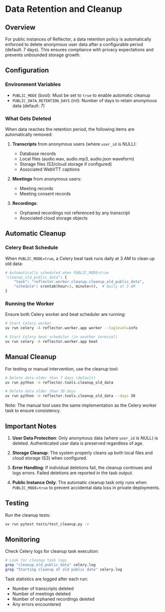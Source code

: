 # Data Retention and Cleanup

## Overview

For public instances of Reflector, a data retention policy is automatically enforced to delete anonymous user data after a configurable period (default: 7 days). This ensures compliance with privacy expectations and prevents unbounded storage growth.

## Configuration

### Environment Variables

- `PUBLIC_MODE` (bool): Must be set to `true` to enable automatic cleanup
- `PUBLIC_DATA_RETENTION_DAYS` (int): Number of days to retain anonymous data (default: 7)

### What Gets Deleted

When data reaches the retention period, the following items are automatically removed:

1. **Transcripts** from anonymous users (where `user_id` is NULL):
   - Database records
   - Local files (audio.wav, audio.mp3, audio.json waveform)
   - Storage files (S3/cloud storage if configured)
   - Associated WebVTT captions

2. **Meetings** from anonymous users:
   - Meeting records
   - Meeting consent records

3. **Recordings**:
   - Orphaned recordings not referenced by any transcript
   - Associated cloud storage objects

## Automatic Cleanup

### Celery Beat Schedule

When `PUBLIC_MODE=true`, a Celery beat task runs daily at 3 AM to clean up old data:

```python
# Automatically scheduled when PUBLIC_MODE=true
"cleanup_old_public_data": {
    "task": "reflector.worker.cleanup.cleanup_old_public_data",
    "schedule": crontab(hour=3, minute=0),  # Daily at 3 AM
}
```

### Running the Worker

Ensure both Celery worker and beat scheduler are running:

```bash
# Start Celery worker
uv run celery -A reflector.worker.app worker --loglevel=info

# Start Celery beat scheduler (in another terminal)
uv run celery -A reflector.worker.app beat
```

## Manual Cleanup

For testing or manual intervention, use the cleanup tool:

```bash
# Delete data older than 7 days (default)
uv run python -m reflector.tools.cleanup_old_data

# Delete data older than 30 days
uv run python -m reflector.tools.cleanup_old_data --days 30
```

Note: The manual tool uses the same implementation as the Celery worker task to ensure consistency.

## Important Notes

1. **User Data Protection**: Only anonymous data (where `user_id` is NULL) is deleted. Authenticated user data is preserved regardless of age.

2. **Storage Cleanup**: The system properly cleans up both local files and cloud storage (S3) when configured.

3. **Error Handling**: If individual deletions fail, the cleanup continues and logs errors. Failed deletions are reported in the task output.

4. **Public Instance Only**: The automatic cleanup task only runs when `PUBLIC_MODE=true` to prevent accidental data loss in private deployments.

## Testing

Run the cleanup tests:

```bash
uv run pytest tests/test_cleanup.py -v
```

## Monitoring

Check Celery logs for cleanup task execution:

```bash
# Look for cleanup task logs
grep "cleanup_old_public_data" celery.log
grep "Starting cleanup of old public data" celery.log
```

Task statistics are logged after each run:
- Number of transcripts deleted
- Number of meetings deleted
- Number of orphaned recordings deleted
- Any errors encountered
